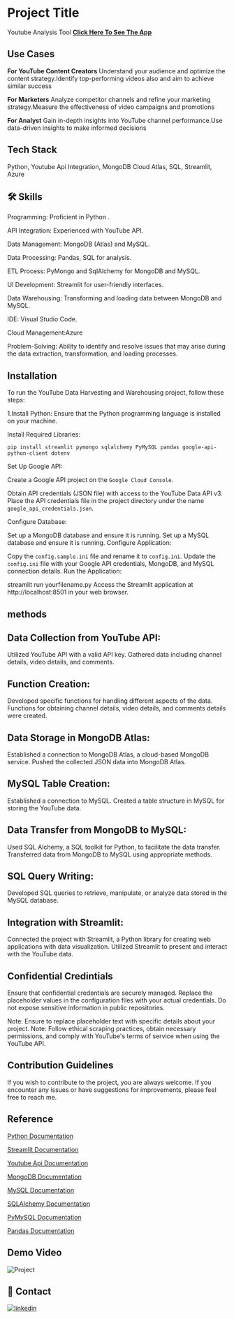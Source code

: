 
# Project Title

Youtube Analysis Tool 
[**Click Here To See The App**](https://youtube-analysis-tool-1.streamlit.app/)

## Use Cases

**For YouTube Content Creators**
Understand your audience and optimize the content strategy.Identify top-performing videos also and aim to achieve similar success

**For Marketers**
Analyze competitor channels and refine your marketing strategy.Measure the effectiveness of video campaigns and promotions

**For Analyst**
Gain in-depth insights into YouTube channel performance.Use data-driven insights to make informed decisions

## Tech Stack

Python,
Youtube Api Integration,
MongoDB Cloud Atlas,
SQL,
Streamlit,
Azure 


## 🛠 Skills
Programming: Proficient in Python .

API Integration: Experienced with YouTube API.

Data Management: MongoDB (Atlas) and MySQL.

Data Processing: Pandas, SQL for analysis.

ETL Process: PyMongo and SqlAlchemy for MongoDB and MySQL.

UI Development: Streamlit for user-friendly interfaces.

Data Warehousing: Transforming and loading data between MongoDB and MySQL.

IDE: Visual Studio Code.

Cloud Management:Azure

Problem-Solving:
Ability to identify and resolve issues that may arise during the data extraction, transformation, and loading processes.






## Installation 

To run the YouTube Data Harvesting and Warehousing project, follow these steps:

1.Install Python: Ensure that the Python programming language is installed on your machine.

Install Required Libraries:

```pip install streamlit pymongo sqlalchemy PyMySQL pandas google-api-python-client dotenv```

Set Up Google API:

Create a Google API project on the `Google Cloud Console`.

Obtain API credentials (JSON file) with access to the YouTube Data API v3.
Place the API credentials file in the project directory under the name `google_api_credentials.json`.

Configure Database:

Set up a MongoDB database and ensure it is running.
Set up a MySQL database and ensure it is running.
Configure Application:

Copy the `config.sample.ini` file and rename it to `config.ini`.
Update the `config.ini` file with your Google API credentials, MongoDB, and MySQL connection details.
Run the Application:

streamlit run yourfilename.py
Access the Streamlit application at http://localhost:8501 in your web browser.
    
## methods
## Data Collection from YouTube API:

Utilized YouTube API with a valid API key.
Gathered data including channel details, video details, and comments.

## Function Creation:

Developed specific functions for handling different aspects of the data.
Functions for obtaining channel details, video details, and comments details were created.

## Data Storage in MongoDB Atlas:

Established a connection to MongoDB Atlas, a cloud-based MongoDB service.
Pushed the collected JSON data into MongoDB Atlas.

## MySQL Table Creation:

Established a connection to MySQL.
Created a table structure in MySQL for storing the YouTube data.

## Data Transfer from MongoDB to MySQL:

Used SQL Alchemy, a SQL toolkit for Python, to facilitate the data transfer.
Transferred data from MongoDB to MySQL using appropriate methods.

## SQL Query Writing:

Developed SQL queries to retrieve, manipulate, or analyze data stored in the MySQL database.

## Integration with Streamlit:

Connected the project with Streamlit, a Python library for creating web applications with data visualization.
Utilized Streamlit to present and interact with the YouTube data.




## Confidential Credintials

Ensure that confidential credentials are securely managed. Replace the placeholder values in the configuration files with your actual credentials. Do not expose sensitive information in public repositories.

Note: Ensure to replace placeholder text with specific details about your project. Note: Follow ethical scraping practices, obtain necessary permissions, and comply with YouTube's terms of service when using the YouTube API.



## Contribution Guidelines

If you wish to contribute to the project, you are always welcome. If you encounter any issues or have suggestions for improvements, please feel free to reach me.




## Reference

[Python Documentation](https://docs.python.org/3/)

[Streamlit Documentation](https://docs.streamlit.io/library/api-reference)

[Youtube Api Documentation](https://developers.google.com/youtube/v3/docs/)

[MongoDB Documentation](https://www.mongodb.com/docs/)

[MySQL Documentation](https://dev.mysql.com/doc/)

[SQLAlchemy Documentation](https://docs.sqlalchemy.org/en/20/)

[PyMySQL Documentation](https://pymysql.readthedocs.io/en/latest/)

[Pandas Documentation](https://pandas.pydata.org/docs/)

## Demo Video
![Project](https://github.com/Shobana1310/Youtube-Analysis-Tool/raw/main/images/presentation.gif)


## 🔗 Contact

[![linkedin](https://img.shields.io/badge/linkedin-0A66C2?style=for-the-badge&logo=linkedin&logoColor=white)](https://www.linkedin.com/in/shobana-v-534b472a2/)

